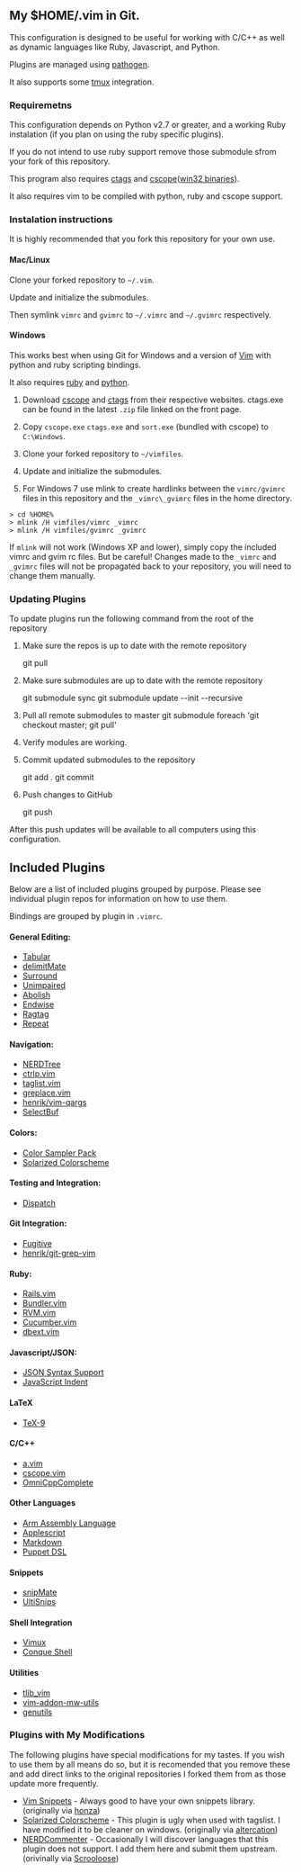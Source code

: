 ## My $HOME/.vim in Git.

This configuration is designed to be useful for working with C/C++ as well as
dynamic languages like Ruby, Javascript, and Python.

Plugins are managed using [pathogen](tpope/vim-pathogen).

It also supports some [tmux](http://tmux.sourceforge.net/) integration.

### Requiremetns

This configuration depends on Python v2.7 or greater, and a working Ruby
instalation (if you plan on using the ruby specific plugins).

If you do not intend to use ruby support remove those submodule sfrom your fork
of this repository.

This program also requires [ctags](http://ctags.sourceforge.net/) and
[cscope](http://cscope.sourceforge.net/)([win32 binaries](https://code.google.com/p/cscope-win32/)).

It also requires vim to be compiled with python, ruby and cscope support.

### Instalation instructions

It is highly recommended that you fork this repository for your own use.

#### Mac/Linux

Clone your forked repository to `~/.vim`.

Update and initialize the submodules.

Then symlink `vimrc` and `gvimrc` to `~/.vimrc` and `~/.gvimrc` respectively.

#### Windows

This works best when using Git for Windows and a version of
[Vim](http://sourceforge.net/projects/cream/files/Vim/) with python and ruby
scripting bindings.

It also requires [ruby](http://rubyinstaller.org) and
[python](http://www.python.org/getit/).

1. Download [cscope](https://code.google.com/p/cscope-win32/) and
[ctags](http://ctags.sourceforge.net/) from their respective websites.
  ctags.exe can be found in the latest `.zip` file linked on the front page.

2. Copy `cscope.exe` `ctags.exe` and `sort.exe` (bundled with cscope) to
`C:\Windows`.

3. Clone your forked repository to `~/vimfiles`.

4. Update and initialize the submodules.

5. For Windows 7 use mlink to create hardlinks between the `vimrc/gvimrc` files
in this repository and the `_vimrc\_gvimrc` files in the home directory.
```
> cd %HOME%
> mlink /H vimfiles/vimrc _vimrc
> mlink /H vimfiles/gvimrc _gvimrc
```
If `mlink` will not work (Windows XP and lower), simply copy the included vimrc
and gvim rc files.  But be careful!  Changes made to the `_vimrc` and `_gvimrc`
files will not be propagated back to your repository, you will need to change
them manually.

### Updating Plugins

To update plugins run the following command from the root of the repository

1. Make sure the repos is up to date with the remote repository

     git pull

2. Make sure submodules are up to date with the remote repository

     git submodule sync
     git submodule update --init --recursive

3. Pull all remote submodules to master
     git submodule foreach 'git checkout master; git pull'

4. Verify modules are working.

5. Commit updated submodules to the repository

     git add .
     git commit

6. Push changes to GitHub

     git push

After this push updates will be available to all computers using this configuration.

## Included Plugins

Below are a list of included plugins grouped by purpose. Please see individual
plugin repos for information on how to use them.

Bindings are grouped by plugin in `.vimrc`.

#### General Editing:

  * [Tabular](https://github.com/godlygeek/tabular)
  * [delimitMate](https://github.com/Raimondi/delimitMate)
  * [Surround](https://github.com/tpope/vim-surround)
  * [Unimpaired](https://github.com/tpope/vim-unimpaired)
  * [Abolish](https://github.com/tpope/vim-abolish)
  * [Endwise](https://github.com/tpope/vim-endwise)
  * [Ragtag](https://github.com/tpope/vim-ragtag)
  * [Repeat](https://github.com/tpope/vim-repeat)

#### Navigation:

  * [NERDTree](https://github.com/scrooloose/nerdtree)
  * [ctrlp.vim](https://github.com/kien/ctrlp.vim)
  * [taglist.vim ](https://github.com/vim-scripts/taglist.vim)
  * [greplace.vim](https://github.com/vim-scripts/greplace.vim)
  * [henrik/vim-qargs](https://github.com/henrik/vim-qargs)
  * [SelectBuf](https://github.com/vim-scripts/SelectBuf)

#### Colors:

  * [Color Sampler Pack](https://github.com/vim-scripts/Color-Sampler-Pack)
  * [Solarized Colorscheme](https://github.com/jimmyharris/vim-colors-solarized)

#### Testing and Integration:

  * [Dispatch](https://github.com/tpope/vim-dispatch)

#### Git Integration:

  * [Fugitive](https://github.com/tpope/vim-fugitive)
  * [henrik/git-grep-vim](https://github.com/henrik/git-grep-vim)

#### Ruby:

  * [Rails.vim](https://github.com/tpope/vim-rails)
  * [Bundler.vim](https://github.com/tpope/vim-bundler)
  * [RVM.vim](https://github.com/tpope/vim-rvm)
  * [Cucumber.vim](https://github.com/tpope/vim-cucumber)
  * [dbext.vim](https://github.com/vim-scripts/dbext.vim)

#### Javascript/JSON:

  * [JSON Syntax Support](https://github.com/jakar/vim-json)
  * [JavaScript Indent](https://github.com/vim-scripts/JavaScript-Indent)

#### LaTeX

  * [TeX-9](https://github.com/vim-scripts/TeX-9)

#### C/C++

  * [a.vim](https://github.com/vim-scripts/a.vim)
  * [cscope.vim](https://github.com/brookhong/cscope.vim)
  * [OmniCppComplete](https://github.com/vim-scripts/OmniCppComplete)

#### Other Languages

  * [Arm Assembly Language](https://github.com/vim-scripts/armasm)
  * [Applescript](https://github.com/vim-scripts/applescript.vim)
  * [Markdown](https://github.com/tpope/vim-markdown)
  * [Puppet DSL](https://github.com/puppetlabs/puppet-syntax-vim)

#### Snippets

  * [snipMate](https://github.com/garbas/vim-snipmate)
  * [UltiSnips](https://github.com/SirVer/ultisnips)


#### Shell Integration

  * [Vimux](https://github.com/benmills/vimux)
  * [Conque Shell](https://github.com/vim-scripts/Conque-Shell)

#### Utilities

  * [tlib_vim](https://github.com/tomtom/tlib_vim)
  * [vim-addon-mw-utils](https://github.com/MarcWeber/vim-addon-mw-utils)
  * [genutils](https://github.com/vim-scripts/genutils)

### Plugins with My Modifications

The following plugins  have special modifications for my tastes.  If you wish
to use them by all means do so, but it is recomended that you remove these and
add direct links to the original repositories I forked them from as those
update more frequently.

  * [Vim Snippets](https://github.com/jimmyharris/vim-snippets) - Always good to have your own snippets library. (originally via [honza](https://github.com/honza/vim-snippets))
  * [Solarized Colorscheme](https://github.com/jimmyharris/vim-colors-solarized) - This plugin is ugly when used with tagslist. I have modified it to be cleaner on windows. (originally via [altercation](https://github.com/altercation/vim-colors-solarized))
  * [NERDCommenter](https://github.com/jimmyharris/nerdcommenter) - Occasionally I will discover languages that this plugin does not support.  I add them here and submit them upstream. (orivinally via [Scrooloose](https://github.com/scrooloose/nerdcommenter))
